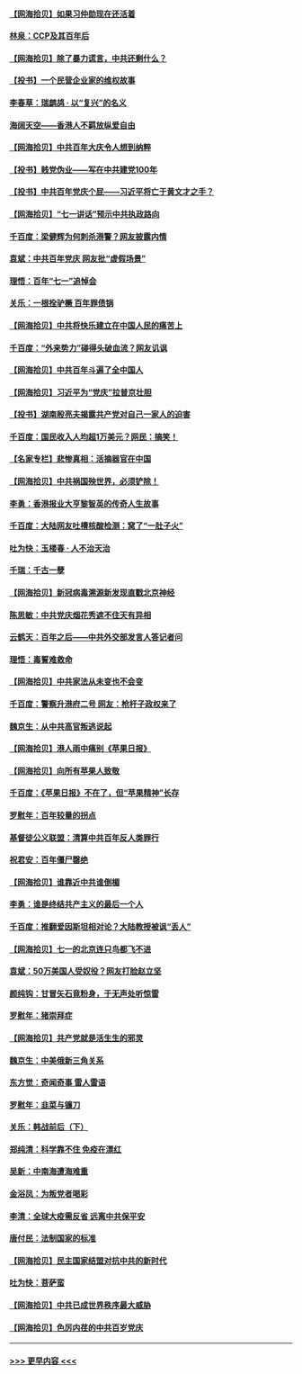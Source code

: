 #### [【网海拾贝】如果习仲勋现在还活着](../pages/nsc993/n13073410.md?t=07072051) 
#### [林泉：CCP及其百年后](../pages/nsc993/n13073226.md?t=07072051) 
#### [【网海拾贝】除了暴力谎言，中共还剩什么？](../pages/nsc993/n13071082.md?t=07072051) 
#### [【投书】一个民营企业家的维权故事](../pages/nsc993/n13070932.md?t=07072051) 
#### [李春草：瑞鹧鸪 · 以“复兴”的名义](../pages/nsc993/n13069984.md?t=07072051) 
#### [海阔天空——香港人不羁放纵爱自由](../pages/nsc993/n13069407.md?t=07072051) 
#### [【网海拾贝】中共百年大庆令人想到纳粹](../pages/nsc993/n13068483.md?t=07072051) 
#### [【投书】贱党伪业——写在中共建党100年](../pages/nsc993/n13067843.md?t=07072051) 
#### [【投书】中共百年党庆个屁——习近平将亡于黄文才之手？](../pages/nsc993/n13067425.md?t=07072051) 
#### [【网海拾贝】“七一讲话”预示中共执政路向](../pages/nsc993/n13066434.md?t=07072051) 
#### [千百度：梁健辉为何刺杀港警？网友披露内情](../pages/nsc993/n13066979.md?t=07072051) 
#### [袁斌：中共百年党庆 网友批“虚假场景”](../pages/nsc993/n13066385.md?t=07072051) 
#### [理悟：百年“七一”追悼会](../pages/nsc993/n13066106.md?t=07072051) 
#### [关乐：一根拴驴橛 百年罪债锅](../pages/nsc993/n13066089.md?t=07072051) 
#### [【网海拾贝】中共将快乐建立在中国人民的痛苦上](../pages/nsc993/n13064939.md?t=07072051) 
#### [千百度：“外来势力”碰得头破血流？网友讥讽](../pages/nsc993/n13064878.md?t=07072051) 
#### [【网海拾贝】中共百年斗遍了全中国人](../pages/nsc993/n13060020.md?t=07072051) 
#### [【网海拾贝】习近平为“党庆”拉普京壮胆](../pages/nsc993/n13057781.md?t=07072051) 
#### [【投书】湖南殷亮夫揭露共产党对自己一家人的迫害](../pages/nsc993/n13057744.md?t=07072051) 
#### [千百度：国民收入人均超1万美元？网民：搞笑！](../pages/nsc993/n13057692.md?t=07072051) 
#### [【名家专栏】悲惨真相：活摘器官在中国](../pages/nsc993/n13056611.md?t=07072051) 
#### [【网海拾贝】中共祸国殃世界，必须铲除！](../pages/nsc993/n13056011.md?t=07072051) 
#### [李勇：香港报业大亨黎智英的传奇人生故事](../pages/nsc993/n13055258.md?t=07072051) 
#### [千百度：大陆网友吐槽核酸检测：窝了“一肚子火”](../pages/nsc993/n13055194.md?t=07072051) 
#### [吐为快：玉楼春 · 人不治天治](../pages/nsc993/n13054028.md?t=07072051) 
#### [千瑞：千古一孽](../pages/nsc993/n13054016.md?t=07072051) 
#### [【网海拾贝】新冠病毒溯源新发现直戳北京神经](../pages/nsc993/n13052425.md?t=07072051) 
#### [陈思敏：中共党庆烟花秀遮不住天有异相](../pages/nsc993/n13052020.md?t=07072051) 
#### [云鹤天：百年之后——中共外交部发言人答记者问](../pages/nsc993/n13051604.md?t=07072051) 
#### [理悟：毒誓难救命](../pages/nsc993/n13051601.md?t=07072051) 
#### [【网海拾贝】中共家法从未变也不会变](../pages/nsc993/n13050366.md?t=07072051) 
#### [千百度：警察升港府二号 网友：枪杆子政权来了](../pages/nsc993/n13050261.md?t=07072051) 
#### [魏京生：从中共高官叛逃说起](../pages/nsc993/n13048997.md?t=07072051) 
#### [【网海拾贝】港人雨中痛别《苹果日报》](../pages/nsc993/n13048941.md?t=07072051) 
#### [【网海拾贝】向所有苹果人致敬](../pages/nsc993/n13046795.md?t=07072051) 
#### [千百度：《苹果日报》不在了，但“苹果精神”长存](../pages/nsc993/n13046703.md?t=07072051) 
#### [罗慰年：百年较量的拐点](../pages/nsc993/n13046542.md?t=07072051) 
#### [基督徒公义联盟：清算中共百年反人类罪行](../pages/nsc993/n13046499.md?t=07072051) 
#### [祝君安：百年僵尸罄绝](../pages/nsc993/n13045595.md?t=07072051) 
#### [【网海拾贝】谁靠近中共谁倒楣](../pages/nsc993/n13044667.md?t=07072051) 
#### [李勇：谁是终结共产主义的最后一个人](../pages/nsc993/n13044397.md?t=07072051) 
#### [千百度：推翻爱因斯坦相对论？大陆教授被讽“丢人”](../pages/nsc993/n13043908.md?t=07072051) 
#### [【网海拾贝】七一的北京连只鸟都飞不进](../pages/nsc993/n13041377.md?t=07072051) 
#### [袁斌：50万美国人受奴役？网友打脸赵立坚](../pages/nsc993/n13041330.md?t=07072051) 
#### [颜纯钩：甘冒矢石竟粉身，于无声处听惊雷](../pages/nsc993/n13041140.md?t=07072051) 
#### [罗慰年：猪崇拜症](../pages/nsc993/n13041071.md?t=07072051) 
#### [【网海拾贝】共产党就是活生生的邪灵](../pages/nsc993/n13036627.md?t=07072051) 
#### [魏京生：中美俄新三角关系](../pages/nsc993/n13035986.md?t=07072051) 
#### [东方觉：奇闻奇事 雷人雷语](../pages/nsc993/n13035878.md?t=07072051) 
#### [罗慰年：韭菜与镰刀](../pages/nsc993/n13034374.md?t=07072051) 
#### [关乐：韩战前后（下）](../pages/nsc993/n13034113.md?t=07072051) 
#### [郑纯清：科学靠不住 免疫在漂红](../pages/nsc993/n13034093.md?t=07072051) 
#### [吴新：中南海遭海难重](../pages/nsc993/n13034084.md?t=07072051) 
#### [金浴凤：为叛党者喝彩](../pages/nsc993/n13034058.md?t=07072051) 
#### [李清：全球大疫需反省 远离中共保平安](../pages/nsc993/n13033784.md?t=07072051) 
#### [唐付民：法制国家的标准](../pages/nsc993/n13032944.md?t=07072051) 
#### [【网海拾贝】民主国家结盟对抗中共的新时代](../pages/nsc993/n13031717.md?t=07072051) 
#### [吐为快：菩萨蛮](../pages/nsc993/n13030033.md?t=07072051) 
#### [【网海拾贝】中共已成世界秩序最大威胁](../pages/nsc993/n13028138.md?t=07072051) 
#### [【网海拾贝】色厉内荏的中共百岁党庆](../pages/nsc993/n13025582.md?t=07072051) 

----
#### [ >>> 更早内容 <<< ](../indexes/nsc993-earlier.md)
